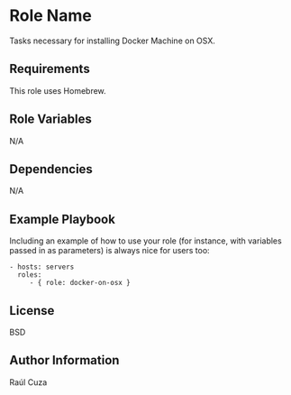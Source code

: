 Role Name
=========

Tasks necessary for installing Docker Machine on OSX.

Requirements
------------

This role uses Homebrew.

Role Variables
--------------

N/A

Dependencies
------------

N/A

Example Playbook
----------------

Including an example of how to use your role (for instance, with variables passed in as parameters) is always nice for users too:

    - hosts: servers
      roles:
         - { role: docker-on-osx }

License
-------

BSD

Author Information
------------------

Raúl Cuza
